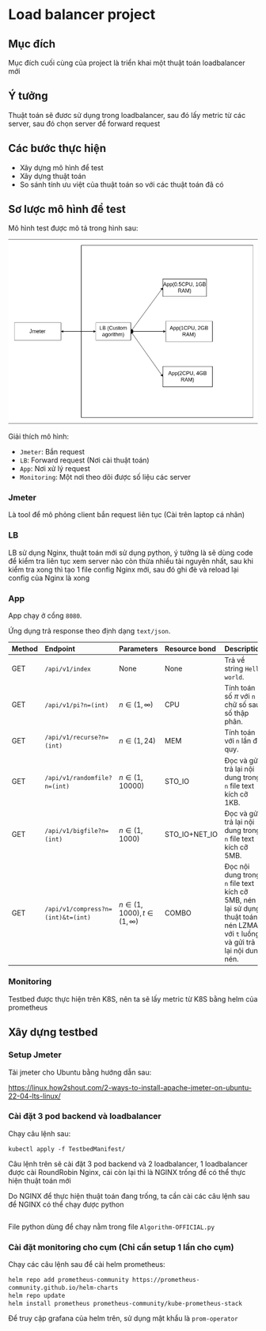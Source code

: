 # Load balancer project

## Mục đích
Mục đích cuối cùng của project là triển khai một thuật toán loadbalancer mới

## Ý tưởng
Thuật toán sẽ đươc sử dụng trong loadbalancer, sau đó lấy metric từ các server, sau đó chọn server để forward request

## Các bước thực hiện
- Xây dựng mô hình để test
- Xây dựng thuật toán
- So sánh tính ưu việt của thuật toán so với các thuật toán đã có

## Sơ lược mô hình để test
Mô hình test được mô tả trong hình sau:

![alt text](image.png)

Giải thích mô hình:

- `Jmeter`: Bắn request
- `LB`: Forward request (Nơi cài thuật toán)
- `App`: Nơi xử lý request
- `Monitoring`: Một nơi theo dõi được số liệu các server
### Jmeter
Là tool để mô phỏng client bắn request liên tục (Cài trên laptop cá nhân)

### LB
LB sử dụng Nginx, thuật toán mới sử dụng python, ý tưởng là sẽ dùng code để kiểm tra liên tục xem server nào còn thừa nhiều tài nguyên nhất, sau khi kiểm tra xong thì tạo 1 file config Nginx mới, sau đó ghi đè và reload lại config của Nginx là xong 
### App
App chạy ở cổng `8080`.

Ứng dụng trả response theo định dạng `text/json`.

| Method | Endpoint | Parameters | Resource bond | Description |
|:-------|:---------|:-----------|:--------------|:------------|
| GET    | `/api/v1/index` | None | None |Trả về string `Hello world`.|
| GET    | `/api/v1/pi?n=(int)` | $n\in(1,\infty)$ | CPU | Tính toán số $\pi$ với `n` chữ số sau số thập phân. |
| GET    | `/api/v1/recurse?n=(int)` | $n\in(1,24)$ | MEM | Tính toán với `n` lần đệ quy. |
| GET    | `/api/v1/randomfile?n=(int)` | $n\in(1,10000)$ | STO_IO | Đọc và gửi trả lại nội dung trong `n` file text kích cỡ 1KB. |
| GET    | `/api/v1/bigfile?n=(int)` | $n\in(1,1000)$ | STO_IO+NET_IO | Đọc và gửi trả lại nội dung trong `n` file text kích cỡ 5MB. |
| GET    | `/api/v1/compress?n=(int)&t=(int)` | $n\in(1,1000), t\in(1,\infty)$ | COMBO | Đọc nội dung trong `n` file text kích cỡ 5MB, nén lại sử dụng thuật toán nén LZMA với `t` luồng và gửi trả lại nội dung nén. |

### Monitoring
Testbed được thực hiện trên K8S, nên ta sẽ lấy metric từ K8S bằng helm của prometheus

## Xây dựng testbed

### Setup Jmeter
Tải jmeter cho Ubuntu bằng hướng dẫn sau:

https://linux.how2shout.com/2-ways-to-install-apache-jmeter-on-ubuntu-22-04-lts-linux/


### Cài đặt 3 pod backend và loadbalancer

Chạy câu lệnh sau:
```
kubectl apply -f TestbedManifest/
```

Câu lệnh trên sẽ cài đặt 3 pod backend và 2 loadbalancer, 1 loadbalancer được cài RoundRobin Nginx, cái còn lại thì là NGINX trống để có thể thực hiện thuật toán mới

Do NGINX để thực hiện thuật toán đang trống, ta cần cài các câu lệnh sau để NGINX có thể chạy được python
```
```
File python dùng để chạy nằm trong file `Algorithm-OFFICIAL.py`

### Cài đặt monitoring cho cụm (Chỉ cần setup 1 lần cho cụm)
Chạy các câu lệnh sau để cài helm prometheus:
```
helm repo add prometheus-community https://prometheus-community.github.io/helm-charts
helm repo update
helm install prometheus prometheus-community/kube-prometheus-stack
```

Để truy cập grafana của helm trên, sử dụng mật khẩu là `prom-operator`

<!-- ## Dựng testbed

Các files manifest được đặt tại `TestbedManifest/j12t`

1. Tạo các namespace: `j12t`, `j12t-monitoring`, `j12t-test`
2. Deploy `SimpleApp`: `kubectl apply -f simpleapp.yaml`
3. Deploy `Default-NGINX` (NGINX nguyên gốc): `kubectl apply -f default_nginx.yaml`
4. Deploy `Prometheus+Grafana`: `kubectl apply -f monitoring.yaml`
5. Deploy `Modified-NGINX` (NGINX đã chỉnh sửa để áp dụng các thuật toán): `kubectl apply -f modified_nginx.yaml` -->


